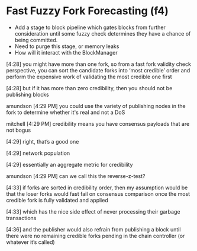 # Fast Fuzzy Fork Forecasting (f4)

- Add a stage to block pipeline which gates blocks from further consideration
  until some fuzzy check determines they have a chance of being committed.
- Need to purge this stage, or memory leaks
- How will it interact with the BlockManager


[4:28]
you might have more than one fork, so from a fast fork validity check
perspective, you can sort the candidate forks into ‘most credible’ order and
perform the expensive work of validating the most credible one first

[4:28]
but if it has more than zero credibility, then you should not be publishing
blocks

amundson
[4:29 PM]
you could use the variety of publishing nodes in the fork to determine whether
it's real and not a DoS

mitchell [4:29 PM]
credibility means you have consensus payloads that are not bogus

[4:29]
right, that’s a good one

[4:29]
network population

[4:29]
essentially an aggregate metric for credibility

amundson [4:29 PM]
can we call this the reverse-z-test?

[4:33]
if forks are sorted in credibility order, then my assumption would be that the
loser forks would fast fail on consensus comparison once the most credible fork
is fully validated and applied

[4:33]
which has the nice side effect of never processing their garbage transactions

[4:36]
and the publisher would also refrain from publishing a block until there were
no remaining credible forks pending in the chain controller (or whatever it’s
called)
